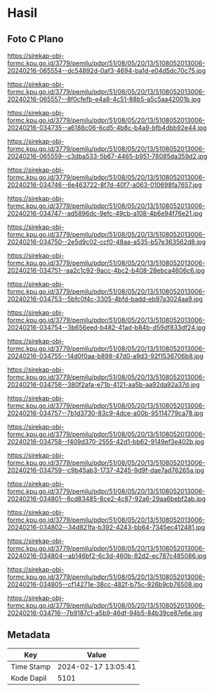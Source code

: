 # Hasil

## Foto C Plano

https://sirekap-obj-formc.kpu.go.id/3779/pemilu/pdpr/51/08/05/20/13/5108052013006-20240216-065554--dc54892d-0af3-4694-ba1d-e04d5dc70c75.jpg

https://sirekap-obj-formc.kpu.go.id/3779/pemilu/pdpr/51/08/05/20/13/5108052013006-20240216-065557--8f0cfefb-e4a8-4c51-88b5-a5c5aa42001b.jpg

https://sirekap-obj-formc.kpu.go.id/3779/pemilu/pdpr/51/08/05/20/13/5108052013006-20240216-034735--a6188c06-6cd5-4b8c-b4a9-bfb4dbb92e44.jpg

https://sirekap-obj-formc.kpu.go.id/3779/pemilu/pdpr/51/08/05/20/13/5108052013006-20240216-065559--c3dba533-5b67-4465-b951-78085da359d2.jpg

https://sirekap-obj-formc.kpu.go.id/3779/pemilu/pdpr/51/08/05/20/13/5108052013006-20240216-034746--6e463722-8f7d-40f7-a063-010698fa7657.jpg

https://sirekap-obj-formc.kpu.go.id/3779/pemilu/pdpr/51/08/05/20/13/5108052013006-20240216-034747--ad5896dc-9efc-49cb-a108-4b6e94f76e21.jpg

https://sirekap-obj-formc.kpu.go.id/3779/pemilu/pdpr/51/08/05/20/13/5108052013006-20240216-034750--2e5d9c02-ccf0-48aa-a535-b57e363562d8.jpg

https://sirekap-obj-formc.kpu.go.id/3779/pemilu/pdpr/51/08/05/20/13/5108052013006-20240216-034751--aa2c1c92-9acc-4bc2-b408-28ebca4606c6.jpg

https://sirekap-obj-formc.kpu.go.id/3779/pemilu/pdpr/51/08/05/20/13/5108052013006-20240216-034753--5bfc0f4c-3305-4bfd-badd-eb97a3024aa9.jpg

https://sirekap-obj-formc.kpu.go.id/3779/pemilu/pdpr/51/08/05/20/13/5108052013006-20240216-034754--3b656eed-b482-41ad-b84b-d59df833df24.jpg

https://sirekap-obj-formc.kpu.go.id/3779/pemilu/pdpr/51/08/05/20/13/5108052013006-20240216-034755--14d0f0aa-b898-47d0-a9d3-92f1536706b8.jpg

https://sirekap-obj-formc.kpu.go.id/3779/pemilu/pdpr/51/08/05/20/13/5108052013006-20240216-034756--380f2afa-e71b-4121-aa5b-aa92da92a37d.jpg

https://sirekap-obj-formc.kpu.go.id/3779/pemilu/pdpr/51/08/05/20/13/5108052013006-20240216-034757--7b1d3730-83c9-4dce-a00b-95114779ca78.jpg

https://sirekap-obj-formc.kpu.go.id/3779/pemilu/pdpr/51/08/05/20/13/5108052013006-20240216-034758--f409d370-2555-42d1-bb62-9149ef3e402b.jpg

https://sirekap-obj-formc.kpu.go.id/3779/pemilu/pdpr/51/08/05/20/13/5108052013006-20240216-034759--c9b45ab3-1737-4245-9d9f-dae7ad76265a.jpg

https://sirekap-obj-formc.kpu.go.id/3779/pemilu/pdpr/51/08/05/20/13/5108052013006-20240216-034801--8cd83485-8ce2-4c87-92a6-29aa6bebf2ab.jpg

https://sirekap-obj-formc.kpu.go.id/3779/pemilu/pdpr/51/08/05/20/13/5108052013006-20240216-034802--34d821fa-b392-4243-bb64-7345ec412481.jpg

https://sirekap-obj-formc.kpu.go.id/3779/pemilu/pdpr/51/08/05/20/13/5108052013006-20240216-034804--ab146bf2-6c3d-460b-82d2-ec787c485086.jpg

https://sirekap-obj-formc.kpu.go.id/3779/pemilu/pdpr/51/08/05/20/13/5108052013006-20240216-034805--cf14271e-38cc-482f-b75c-926b9cb76508.jpg

https://sirekap-obj-formc.kpu.go.id/3779/pemilu/pdpr/51/08/05/20/13/5108052013006-20240216-034716--7b9187c1-a5b9-46df-94b5-84b39ce87e6e.jpg


## Metadata

| Key        | Value               |
| ---------- | ------------------- |
| Time Stamp | 2024-02-17 13:05:41 |
| Kode Dapil | 5101                |



